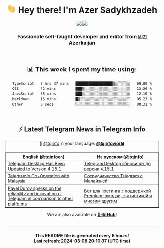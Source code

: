 <div align="center">
	<div>
		<h1>
      <img src="./assets/hi.gif" width="30px"> Hey there! I'm Azer Sadykhzadeh
    </h1>
    <img height="18" src="https://komarev.com/ghpvc/?username=sadykhzadeh&label=Views&color=2081c1&style=flat-square" />
		<a href="https://wakatime.com/Azer"> <img height="18" src="https://wakatime.com/badge/user/f80ae27a-c328-426f-a381-bc84136e2dd6.svg" /> </a>
    <h3>
      Passionate self-taught developer and editor from 🇦🇿 Azerbaijan
    </h3>
  </div>
  <br>

<h2>📊 This week I spent my time using:</h2>

<!--START_SECTION:waka-->

```txt
TypeScript   3 hrs 37 mins   █████████████████▒░░░░░░░   69.00 %
CSS          42 mins         ███▒░░░░░░░░░░░░░░░░░░░░░   13.36 %
JavaScript   38 mins         ███░░░░░░░░░░░░░░░░░░░░░░   12.10 %
Markdown     16 mins         █▒░░░░░░░░░░░░░░░░░░░░░░░   05.23 %
Other        0 secs          ░░░░░░░░░░░░░░░░░░░░░░░░░   00.31 %
```

<!--END_SECTION:waka-->

<br>

<h2>⚡️ Latest Telegram News in Telegram Info</h2>
  <table border>
		<tr>
			<th width="50%">English (<a href="https://t.me/tginfoen">@tginfoen</a>)</th>
			<th>На русском (<a href="https://t.me/tginfo">@tginfo</a>)</th>
		</tr>
		<caption>🚩 <a href="https://t.me/tginfo">@tginfo</a> in your language: <a href="https://t.me/tginfoworld"><b>@tginfoworld</b></a><caption/>
  <tr><td><a href="https://t.me/tginfoen/1867">Telegram Desktop Has Been Updated to Version 4.15.1</a></td>
    <td><a href="https://t.me/tginfo/3957">Telegram Desktop обновился до версии 4.15.1 </a></td></tr><tr><td><a href="https://t.me/tginfoen/1866">Telegram's Co-Operation with Malaysia</a></td>
    <td><a href="https://t.me/tginfo/3956">Сотрудничество Telegram с Малайзией</a></td></tr><tr><td><a href="https://t.me/tginfoen/1862">Pavel Durov speaks on the reliability and innovation of Telegram in comparison to other platforms </a></td>
    <td><a href="https://t.me/tginfo/3955">Бот для постинга с поддержкой Premium-эмодзи, статистикой и многим другим</a></td></tr>
</table>
We are also available on <a href="https://github.com/tginfo"><b>🐙 GitHub</b></a>!
</div>

<br>
<hr>
<h4 align="center">This README file is generated <b>every 6 hours</b>!</br>Last refresh: <b>2024-03-08 20:10:37 (UTC time)</b></h4>
